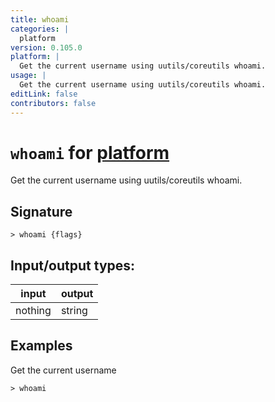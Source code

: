 ```yaml
---
title: whoami
categories: |
  platform
version: 0.105.0
platform: |
  Get the current username using uutils/coreutils whoami.
usage: |
  Get the current username using uutils/coreutils whoami.
editLink: false
contributors: false
---
```

<!-- This file is automatically generated. Please edit the command in https://github.com/nushell/nushell instead. -->

# `whoami` for [platform](/commands/categories/platform.md)

<div class='command-title'>Get the current username using uutils&#x2f;coreutils whoami.</div>

## Signature

```> whoami {flags} ```


## Input/output types:

| input   | output |
| ------- | ------ |
| nothing | string |
## Examples

Get the current username
```nu
> whoami

```
